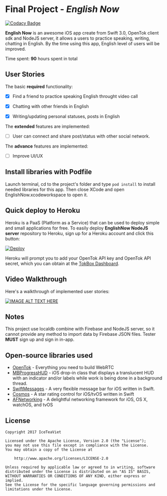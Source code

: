 # Final Project - *English Now*


[![Codacy Badge](https://api.codacy.com/project/badge/Grade/f73a48f33e314c88abef8b7a4dae85df)](https://www.codacy.com/app/nhoxbypass/EnglishNow?utm_source=github.com&amp;utm_medium=referral&amp;utm_content=HCMUS-AssignmentWarehouse/EnglishNow&amp;utm_campaign=Badge_Grade)

**English Now** is an awesome iOS app create from Swift 3.0, OpenTok client sdk and NodeJS server, it allows a users to practice speaking, writing, chatting in English. By the time using this app, English level of users will be improved.

Time spent: **90** hours spent in total

## User Stories

The basic **required** functionality:

* [x] Find a friend to practice speaking English throught video call
* [x] Chatting with other friends in English
* [x] Writing/updating personal statuses, posts in English


The **extended** features are implemented:

* [ ] User can connect and share post/status with other social network.

The **advance** features are implemented:

* [ ] Improve UI/UX


## Install libraries with Podfile

Launch terminal, cd to the project's folder and type ``pod install`` to install needed libraries for this app.
Then close XCode and open EnglishNow.xcodeworkspace to open it.

## Quick deploy to Heroku

Heroku is a PaaS (Platform as a Service) that can be used to deploy simple and small applications for free. To easily deploy **EnglishNow NodeJS server** repository to Heroku, sign up for a Heroku account and click this button:

<a href="https://heroku.com/deploy?template=https://github.com/opentok/learning-opentok-node/" target="_blank">
<img src="https://www.herokucdn.com/deploy/button.png" alt="Deploy">
</a>

Heroku will prompt you to add your OpenTok API key and OpenTok API secret, which you can
obtain at the [TokBox Dashboard](https://dashboard.tokbox.com/keys).

## Video Walkthrough

Here's a walkthrough of implemented user stories:

[![IMAGE ALT TEXT HERE](https://img.youtube.com/vi/Sw4Gj1eF8is/0.jpg)](https://www.youtube.com/watch?v=Sw4Gj1eF8is)

## Notes

This project use localdb combine with Firebase and NodeJS server, so it cannot provide any method to import data by Firebase JSON files. 
Tester **MUST** sign up and sign in in-app.

## Open-source libraries used

- [OpenTok](https://tokbox.com/) - Everything you need to build WebRTC
- [MBProgressHUD](https://github.com/jdg/MBProgressHUD) - iOS drop-in class that displays a translucent HUD with an indicator and/or labels while work is being done in a background thread.
- [SwiftMessages](https://github.com/SwiftKickMobile/SwiftMessages) - A very flexible message bar for iOS written in Swift.
- [Cosmos](https://github.com/evgenyneu/Cosmos) - A star rating control for iOS/tvOS written in Swift
- [AFNetworking](https://github.com/AFNetworking/AFNetworking) - A delightful networking framework for iOS, OS X, watchOS, and tvOS


## License

    Copyright 2017 IceTeaViet

    Licensed under the Apache License, Version 2.0 (the "License");
    you may not use this file except in compliance with the License.
    You may obtain a copy of the License at

        http://www.apache.org/licenses/LICENSE-2.0

    Unless required by applicable law or agreed to in writing, software
    distributed under the License is distributed on an "AS IS" BASIS,
    WITHOUT WARRANTIES OR CONDITIONS OF ANY KIND, either express or implied.
    See the License for the specific language governing permissions and
    limitations under the License.

